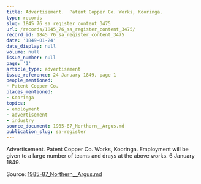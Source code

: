 ```yaml
---
title: Advertisement.  Patent Copper Co. Works, Kooringa.
type: records
slug: 1845_76_sa_register_content_3475
url: /records/1845_76_sa_register_content_3475/
record_id: 1845_76_sa_register_content_3475
date: '1849-01-24'
date_display: null
volume: null
issue_number: null
page: '1'
article_type: advertisement
issue_reference: 24 January 1849, page 1
people_mentioned:
- Patent Copper Co.
places_mentioned:
- Kooringa
topics:
- employment
- advertisement
- industry
source_document: 1985-87_Northern__Argus.md
publication_slug: sa-register
---
```


Advertisement.  Patent Copper Co. Works, Kooringa.  Employment will be given to a large number of teams and drays at the above works.  6 January 1849.

Source: [1985-87_Northern__Argus.md](/downloads/markdown/1985-87_Northern__Argus.md)
